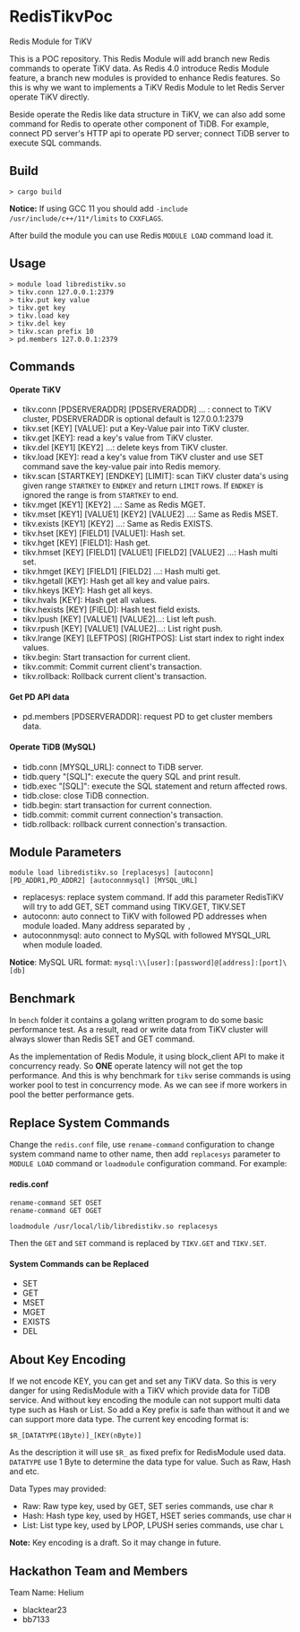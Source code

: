 # RedisTikvPoc
Redis Module for TiKV

This is a POC repository. This Redis Module will add branch new Redis commands to operate TiKV data. As Redis 4.0 introduce Redis Module feature, a branch new modules is provided to enhance Redis features. So this is why we want to implements a TiKV Redis Module to let Redis Server operate TiKV directly.

Beside operate the Redis like data structure in TiKV, we can also add some command for Redis to operate other component of TiDB. For example, connect PD server's HTTP api to operate PD server; connect TiDB server to execute SQL commands.

## Build

```
> cargo build
```

**Notice:** If using GCC 11 you should add `-include /usr/include/c++/11*/limits` to `CXXFLAGS`.

After build the module you can use Redis `MODULE LOAD` command load it.

## Usage

```
> module load libredistikv.so
> tikv.conn 127.0.0.1:2379
> tikv.put key value
> tikv.get key
> tikv.load key
> tikv.del key
> tikv.scan prefix 10
> pd.members 127.0.0.1:2379
```

## Commands

#### Operate TiKV
* tikv.conn [PDSERVERADDR] [PDSERVERADDR] ... : connect to TiKV cluster, PDSERVERADDR is optional default is 127.0.0.1:2379
* tikv.set [KEY] [VALUE]: put a Key-Value pair into TiKV cluster.
* tikv.get [KEY]: read a key's value from TiKV cluster.
* tikv.del [KEY1] [KEY2] ...: delete keys from TiKV cluster.
* tikv.load [KEY]: read a key's value from TiKV cluster and use SET command save the key-value pair into Redis memory.
* tikv.scan [STARTKEY] [ENDKEY] [LIMIT]: scan TiKV cluster data's using given range `STARTKEY` to `ENDKEY` and return `LIMIT` rows. If `ENDKEY` is ignored the range is from `STARTKEY` to end.
* tikv.mget [KEY1] [KEY2] ...: Same as Redis MGET.
* tikv.mset [KEY1] [VALUE1] [KEY2] [VALUE2] ...: Same as Redis MSET.
* tikv.exists [KEY1] [KEY2] ...: Same as Redis EXISTS.
* tikv.hset [KEY] [FIELD1] [VALUE1]: Hash set.
* tikv.hget [KEY] [FIELD1]: Hash get.
* tikv.hmset [KEY] [FIELD1] [VALUE1] [FIELD2] [VALUE2] ...: Hash multi set.
* tikv.hmget [KEY] [FIELD1] [FIELD2] ...: Hash multi get.
* tikv.hgetall [KEY]: Hash get all key and value pairs.
* tikv.hkeys [KEY]: Hash get all keys.
* tikv.hvals [KEY]: Hash get all values.
* tikv.hexists [KEY] [FIELD]: Hash test field exists.
* tikv.lpush [KEY] [VALUE1] [VALUE2]...: List left push.
* tikv.rpush [KEY] [VALUE1] [VALUE2]...: List right push.
* tikv.lrange [KEY] [LEFTPOS] [RIGHTPOS]: List start index to right index values.
* tikv.begin: Start transaction for current client.
* tikv.commit: Commit current client's transaction.
* tikv.rollback: Rollback current client's transaction.

#### Get PD API data
* pd.members [PDSERVERADDR]: request PD to get cluster members data.

#### Operate TiDB (MySQL)
* tidb.conn [MYSQL_URL]: connect to TiDB server.
* tidb.query "[SQL]": execute the query SQL and print result.
* tidb.exec "[SQL]": execute the SQL statement and return affected rows.
* tidb.close: close TiDB connection.
* tidb.begin: start transaction for current connection.
* tidb.commit: commit current connection's transaction.
* tidb.rollback: rollback current connection's transaction.

## Module Parameters

```
module load libredistikv.so [replacesys] [autoconn] [PD_ADDR1,PD_ADDR2] [autoconnmysql] [MYSQL_URL]
```

* replacesys: replace system command. If add this parameter RedisTiKV will try to add GET, SET command using TIKV.GET, TIKV.SET
* autoconn: auto connect to TiKV with followed PD addresses when module loaded. Many address separated by `,`
* autoconnmysql: auto connect to MySQL with followed MYSQL\_URL when module loaded.

**Notice**: MySQL URL format: `mysql:\\[user]:[password]@[address]:[port]\[db]`

## Benchmark

In `bench` folder it contains a golang written program to do some basic performance test. As a result, read or write data from TiKV cluster will always slower than Redis SET and GET command.

As the implementation of Redis Module, it using block\_client API to make it concurrency ready. So **ONE** operate latency will not get the top performance. And this is why benchmark for `tikv` serise commands is using worker pool to test in concurrency mode. As we can see if more workers in pool the better performance gets.

## Replace System Commands

Change the `redis.conf` file, use `rename-command` configuration to change system command name to other name, then add `replacesys` parameter to `MODULE LOAD` command or `loadmodule` configuration command.
For example:

#### redis.conf

```
rename-command SET OSET
rename-command GET OGET

loadmodule /usr/local/lib/libredistikv.so replacesys
```

Then the `GET` and `SET` command is replaced by `TIKV.GET` and `TIKV.SET`.

#### System Commands can be Replaced

* SET
* GET
* MSET
* MGET
* EXISTS
* DEL

## About Key Encoding

If we not encode KEY, you can get and set any TiKV data. So this is very danger for using RedisModule with a TiKV which provide data for TiDB service. And without key encoding the module can not support multi data type such as Hash or List. So add a Key prefix is safe than without it and we can support more data type. The current key encoding format is:

```
$R_[DATATYPE(1Byte)]_[KEY(nByte)]
```

As the description it will use `$R_` as fixed prefix for RedisModule used data. `DATATYPE` use 1 Byte to determine the data type for value. Such as Raw, Hash and etc.

Data Types may provided:

* Raw: Raw type key, used by GET, SET series commands, use char `R`
* Hash: Hash type key, used by HGET, HSET series commands, use char `H`
* List: List type key, used by LPOP, LPUSH series commands, use char `L`

**Note:** Key encoding is a draft. So it may change in future.

## Hackathon Team and Members

Team Name: Helium

* blacktear23
* bb7133